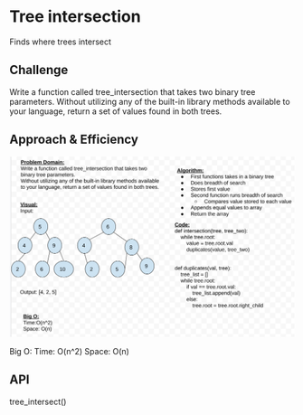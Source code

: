 # Tree intersection

Finds where trees intersect

## Challenge

Write a function called tree_intersection that takes two binary tree parameters.
Without utilizing any of the built-in library methods available to your language, return a set of values found in both trees.

## Approach & Efficiency

![image](../../assets/intersect.png)

Big O:
Time: O(n^2)
Space: O(n)

## API

tree_intersect()
